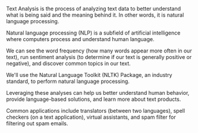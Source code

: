 Text Analysis is the process of analyzing text data
to better understand what is being said and the meaning
behind it. In other words, it is natural language
processing.

Natural language processing (NLP) is a subfield of
artificial intelligence where computers process
and understand human language.

We can see the word frequency (how many
words appear more often in our text), run
sentiment analysis (to determine if our text
is generally positive or negative), and
discover common topics in our text.

We'll use the Natural Language Toolkit (NLTK)
Package, an industry standard, to perform
natural language processing.

Leveraging these analyses can help us better
understand human behavior, provide language-based
solutions, and learn more about text products.

Common applications include translators (between
two languages), spell checkers (on a text
application), virtual assistants, and spam filter
for filtering out spam emails.
